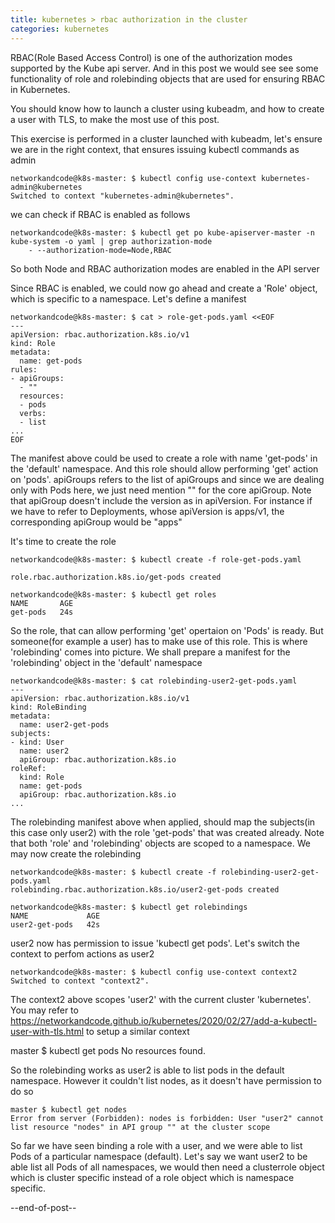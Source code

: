```yaml
---
title: kubernetes > rbac authorization in the cluster
categories: kubernetes
---
```


RBAC(Role Based Access Control) is one of the authorization modes supported by the Kube api server. And in this post we would see 
see some functionality of role and rolebinding objects that are used for ensuring RBAC in Kubernetes.

You should know how to launch a cluster using kubeadm, and how to create a user with TLS, to make the most use of this post.

This exercise is performed in a cluster launched with kubeadm, let's ensure we are in the right context, that ensures issuing kubectl commands 
as admin
```
networkandcode@k8s-master: $ kubectl config use-context kubernetes-admin@kubernetes
Switched to context "kubernetes-admin@kubernetes".
```

we can check if RBAC is enabled as follows
```
networkandcode@k8s-master: $ kubectl get po kube-apiserver-master -n kube-system -o yaml | grep authorization-mode
    - --authorization-mode=Node,RBAC
```
So both Node and RBAC authorization modes are enabled in the API server

Since RBAC is enabled, we could now go ahead and create a 'Role' object, which is specific to a namespace. Let's define 
a manifest
```
networkandcode@k8s-master: $ cat > role-get-pods.yaml <<EOF
---
apiVersion: rbac.authorization.k8s.io/v1
kind: Role
metadata:
  name: get-pods
rules:
- apiGroups:
  - ""
  resources:
  - pods
  verbs:
  - list
...
EOF
```
The manifest above could be used to create a role with name 'get-pods' in the 'default' namespace. And this role 
should allow performing 'get' action on 'pods'. apiGroups refers to the list of apiGroups and since we are dealing 
only with Pods here, we just need mention "" for the core apiGroup. Note that apiGroup doesn't include the version as in
apiVersion. For instance if we have to refer to Deployments, whose apiVersion is apps/v1, the corresponding apiGroup would be "apps"

It's time to create the role
```
networkandcode@k8s-master: $ kubectl create -f role-get-pods.yaml

role.rbac.authorization.k8s.io/get-pods created

networkandcode@k8s-master: $ kubectl get roles
NAME       AGE
get-pods   24s
```

So the role, that can allow performing 'get' opertaion on 'Pods' is ready. But someone(for example a user) has to make use of this role. This is where 'rolebinding' 
comes into picture. We shall prepare a manifest for the 'rolebinding' object in the 'default' namespace
```
networkandcode@k8s-master: $ cat rolebinding-user2-get-pods.yaml
---
apiVersion: rbac.authorization.k8s.io/v1
kind: RoleBinding
metadata:
  name: user2-get-pods
subjects:
- kind: User
  name: user2
  apiGroup: rbac.authorization.k8s.io
roleRef:
  kind: Role
  name: get-pods
  apiGroup: rbac.authorization.k8s.io
...
```

The rolebinding manifest above when applied, should map the subjects(in this case only user2) with the role 'get-pods' that was created already. 
Note that both 'role' and 'rolebinding' objects are scoped to a namespace. We may now create the rolebinding
```
networkandcode@k8s-master: $ kubectl create -f rolebinding-user2-get-pods.yaml
rolebinding.rbac.authorization.k8s.io/user2-get-pods created

networkandcode@k8s-master: $ kubectl get rolebindings
NAME             AGE
user2-get-pods   42s
```

user2 now has permission to issue 'kubectl get pods'. Let's switch the context to perfom actions as user2
```
networkandcode@k8s-master: $ kubectl config use-context context2
Switched to context "context2".
```
The context2 above scopes 'user2' with the current cluster 'kubernetes'. 
You  may refer to https://networkandcode.github.io/kubernetes/2020/02/27/add-a-kubectl-user-with-tls.html to setup a similar context

master $ kubectl get pods
No resources found.

So the rolebinding works as user2 is able to list pods in the default namespace. However it couldn't list nodes, as it doesn't have permission 
to do so
```
master $ kubectl get nodes
Error from server (Forbidden): nodes is forbidden: User "user2" cannot list resource "nodes" in API group "" at the cluster scope
```

So far we have seen binding a role with a user, and we were able to list Pods of a particular namespace (default). Let's say we want user2 to be 
able list all Pods of all namespaces, we would then need a clusterrole object which is cluster specific instead of a role object which is namespace specific.

--end-of-post--
